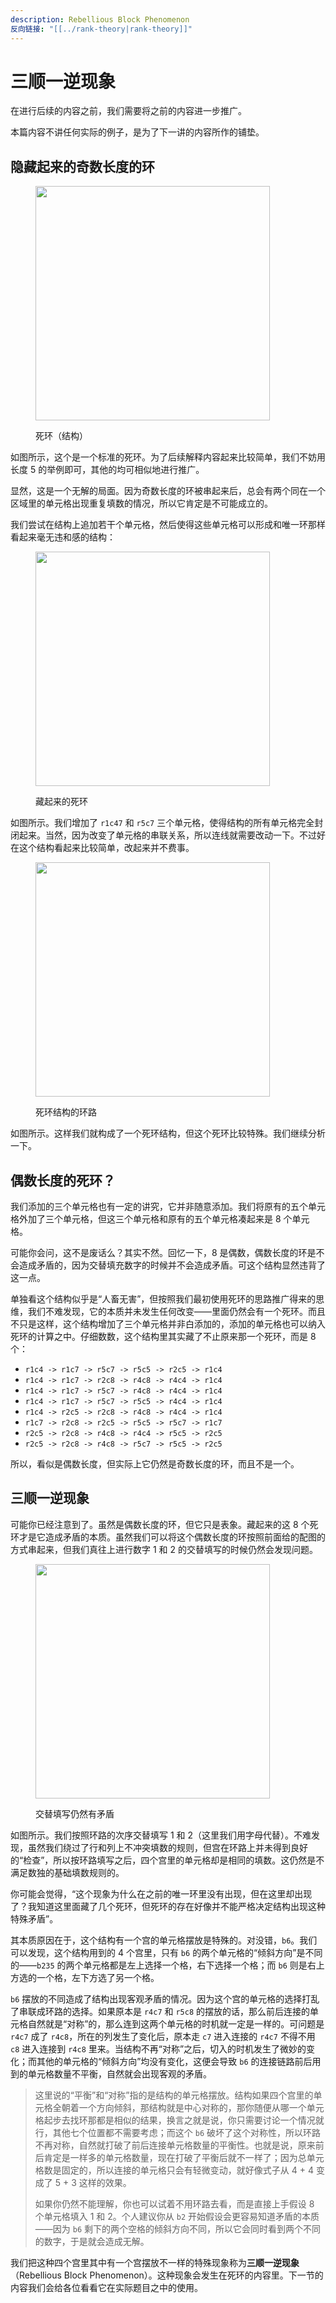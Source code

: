 ```yaml
---
description: Rebellious Block Phenomenon
反向链接: "[[../rank-theory|rank-theory]]"
---
```


# 三顺一逆现象

在进行后续的内容之前，我们需要将之前的内容进一步推广。

本篇内容不讲任何实际的例子，是为了下一讲的内容所作的铺垫。

## 隐藏起来的奇数长度的环 <a href="#the-hidden-oddagon" id="the-hidden-oddagon"></a>

<figure><img src="../../.gitbook/assets/images_0601.png" alt="" width="375"><figcaption><p>死环（结构）</p></figcaption></figure>

如图所示，这个是一个标准的死环。为了后续解释内容起来比较简单，我们不妨用长度 5 的举例即可，其他的均可相似地进行推广。

显然，这是一个无解的局面。因为奇数长度的环被串起来后，总会有两个同在一个区域里的单元格出现重复填数的情况，所以它肯定是不可能成立的。

我们尝试在结构上追加若干个单元格，然后使得这些单元格可以形成和唯一环那样看起来毫无违和感的结构：

<figure><img src="../../.gitbook/assets/images_0602.png" alt="" width="375"><figcaption><p>藏起来的死环</p></figcaption></figure>

如图所示。我们增加了 `r1c47` 和 `r5c7` 三个单元格，使得结构的所有单元格完全封闭起来。当然，因为改变了单元格的串联关系，所以连线就需要改动一下。不过好在这个结构看起来比较简单，改起来并不费事。

<figure><img src="../../.gitbook/assets/images_0603.png" alt="" width="375"><figcaption><p>死环结构的环路</p></figcaption></figure>

如图所示。这样我们就构成了一个死环结构，但这个死环比较特殊。我们继续分析一下。

## 偶数长度的死环？ <a href="#an-oddagon-with-an-even-length" id="an-oddagon-with-an-even-length"></a>

我们添加的三个单元格也有一定的讲究，它并非随意添加。我们将原有的五个单元格外加了三个单元格，但这三个单元格和原有的五个单元格凑起来是 8 个单元格。

可能你会问，这不是废话么？其实不然。回忆一下，8 是偶数，偶数长度的环是不会造成矛盾的，因为交替填充数字的时候并不会造成矛盾。可这个结构显然违背了这一点。

单独看这个结构似乎是“人畜无害”，但按照我们最初使用死环的思路推广得来的思维，我们不难发现，它的本质并未发生任何改变——里面仍然会有一个死环。而且不只是这样，这个结构增加了三个单元格并非白添加的，添加的单元格也可以纳入死环的计算之中。仔细数数，这个结构里其实藏了不止原来那一个死环，而是 8 个：

* `r1c4 -> r1c7 -> r5c7 -> r5c5 -> r2c5 -> r1c4`
* `r1c4 -> r1c7 -> r2c8 -> r4c8 -> r4c4 -> r1c4`
* `r1c4 -> r1c7 -> r5c7 -> r4c8 -> r4c4 -> r1c4`
* `r1c4 -> r1c7 -> r5c7 -> r5c5 -> r4c4 -> r1c4`
* `r1c4 -> r2c5 -> r2c8 -> r4c8 -> r4c4 -> r1c4`
* `r1c7 -> r2c8 -> r2c5 -> r5c5 -> r5c7 -> r1c7`
* `r2c5 -> r2c8 -> r4c8 -> r4c4 -> r5c5 -> r2c5`
* `r2c5 -> r2c8 -> r4c8 -> r5c7 -> r5c5 -> r2c5`

所以，看似是偶数长度，但实际上它仍然是奇数长度的环，而且不是一个。

## 三顺一逆现象 <a href="#rebellious-block-phenomenon" id="rebellious-block-phenomenon"></a>

可能你已经注意到了。虽然是偶数长度的环，但它只是表象。藏起来的这 8 个死环才是它造成矛盾的本质。虽然我们可以将这个偶数长度的环按照前面给的配图的方式串起来，但我们真往上进行数字 1 和 2 的交替填写的时候仍然会发现问题。

<figure><img src="../../.gitbook/assets/images_0604.png" alt="" width="375"><figcaption><p>交替填写仍然有矛盾</p></figcaption></figure>

如图所示。我们按照环路的次序交替填写 1 和 2（这里我们用字母代替）。不难发现，虽然我们绕过了行和列上不冲突填数的规则，但宫在环路上并未得到良好的“检查”，所以按环路填写之后，四个宫里的单元格却是相同的填数。这仍然是不满足数独的基础填数规则的。

你可能会觉得，“这个现象为什么在之前的唯一环里没有出现，但在这里却出现了？我知道这里面藏了几个死环，但死环的存在好像并不能严格决定结构出现这种特殊矛盾”。

其本质原因在于，这个结构有一个宫的单元格摆放是特殊的。对没错，`b6`。我们可以发现，这个结构用到的 4 个宫里，只有 `b6` 的两个单元格的“倾斜方向”是不同的——`b235` 的两个单元格都是左上选择一个格，右下选择一个格；而 `b6` 则是右上方选的一个格，左下方选了另一个格。

`b6` 摆放的不同造成了结构出现客观矛盾的情况。因为这个宫的单元格的选择打乱了串联成环路的选择。如果原本是 `r4c7` 和 `r5c8` 的摆放的话，那么前后连接的单元格自然就是“对称”的，那么连到这两个单元格的时机就一定是一样的。可问题是 `r4c7` 成了 `r4c8`，所在的列发生了变化后，原本走 `c7` 进入连接的 `r4c7` 不得不用 `c8` 进入连接到 `r4c8` 里来。当结构不再“对称”之后，切入的时机发生了微妙的变化；而其他的单元格的“倾斜方向”均没有变化，这便会导致 `b6` 的连接链路前后用到的单元格数量不平衡，自然就会出现客观的矛盾。

> 这里说的“平衡”和“对称”指的是结构的单元格摆放。结构如果四个宫里的单元格全朝着一个方向倾斜，那结构就是中心对称的，那你随便从哪一个单元格起步去找环那都是相似的结果，换言之就是说，你只需要讨论一个情况就行，其他七个位置都不需要考虑；而这个 `b6` 破坏了这个对称性，所以环路不再对称，自然就打破了前后连接单元格数量的平衡性。也就是说，原来前后肯定是一样多的单元格数量，现在打破了平衡后就不一样了；因为总单元格数是固定的，所以连接的单元格只会有轻微变动，就好像式子从 4 + 4 变成了 5 + 3 这样的效果。
>
> 如果你仍然不能理解，你也可以试着不用环路去看，而是直接上手假设 8 个单元格填入 1 和 2。个人建议你从 `b2` 开始假设会更容易知道矛盾的本质——因为 `b6` 剩下的两个空格的倾斜方向不同，所以它会同时看到两个不同的数字，于是就会造成无解。

我们把这种四个宫里其中有一个宫摆放不一样的特殊现象称为**三顺一逆现象**（Rebellious Block Phenomenon）。这种现象会发生在死环的内容里。下一节的内容我们会给各位看看它在实际题目之中的使用。
